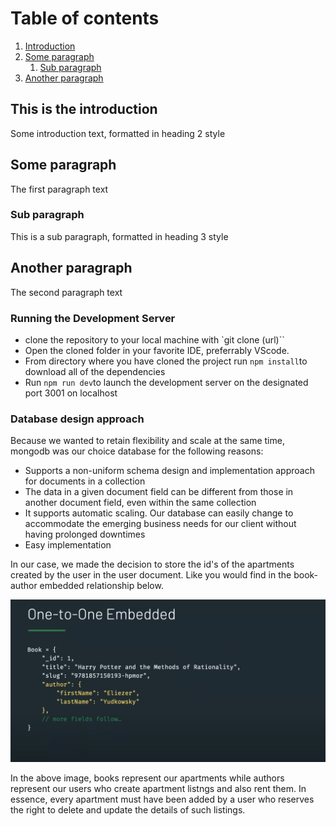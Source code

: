 # Table of contents

1. [Introduction](#introduction)
2. [Some paragraph](#paragraph1)
   1. [Sub paragraph](#subparagraph1)
3. [Another paragraph](#paragraph2)

## This is the introduction <a name="introduction"></a>

Some introduction text, formatted in heading 2 style

## Some paragraph <a name="paragraph1"></a>

The first paragraph text

### Sub paragraph <a name="subparagraph1"></a>

This is a sub paragraph, formatted in heading 3 style

## Another paragraph <a name="paragraph2"></a>

The second paragraph text

### Running the Development Server

- clone the repository to your local machine with `git clone (url)``
- Open the cloned folder in your favorite IDE, preferrably VScode.
- From directory where you have cloned the project run `npm install`to download all of the dependencies
- Run `npm run dev`to launch the development server on the designated port 3001 on localhost

### Database design approach

Because we wanted to retain flexibility and scale at the same time, mongodb was our choice database for the following reasons:

- Supports a non-uniform schema design and implementation approach for documents in a collection
- The data in a given document field can be different from those in another document field, even within the same collection
- It supports automatic scaling. Our database can easily change to accommodate the emerging business needs for our client without having prolonged downtimes
- Easy implementation

In our case, we made the decision to store the id's of the apartments created by the user in the user document. Like you would find in the book-author embedded relationship below.

![My Image](images/one.png)

In the above image, books represent our apartments while authors represent our users who create apartment listngs and also rent them. In essence, every apartment must have been added by a user who reserves the right to delete and update the details of such listings.
